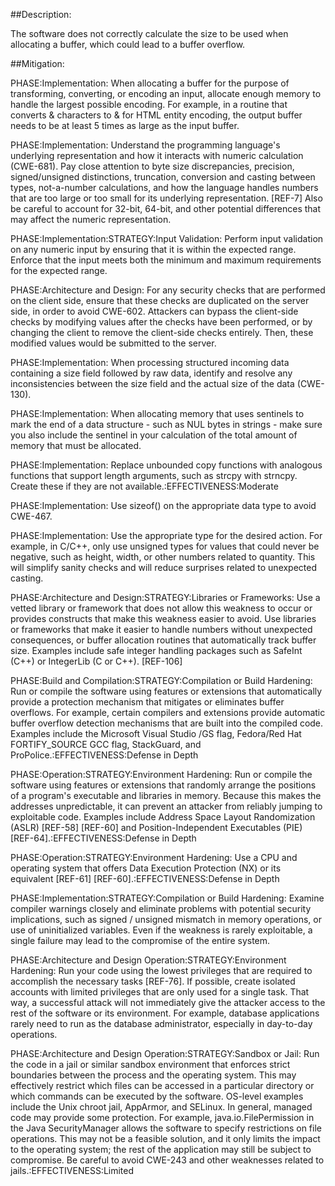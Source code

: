 ##Description:

The software does not correctly calculate the size to be used when allocating a buffer, which could lead to a buffer overflow.



##Mitigation:


PHASE:Implementation:
When allocating a buffer for the purpose of transforming, converting, or encoding an input, allocate enough memory to handle the largest possible encoding. For example, in a routine that converts & characters to &amp; for HTML entity encoding, the output buffer needs to be at least 5 times as large as the input buffer.

PHASE:Implementation:
Understand the programming language's underlying representation and how it interacts with numeric calculation (CWE-681). Pay close attention to byte size discrepancies, precision, signed/unsigned distinctions, truncation, conversion and casting between types, not-a-number calculations, and how the language handles numbers that are too large or too small for its underlying representation. [REF-7] Also be careful to account for 32-bit, 64-bit, and other potential differences that may affect the numeric representation.

PHASE:Implementation:STRATEGY:Input Validation:
Perform input validation on any numeric input by ensuring that it is within the expected range. Enforce that the input meets both the minimum and maximum requirements for the expected range.

PHASE:Architecture and Design:
For any security checks that are performed on the client side, ensure that these checks are duplicated on the server side, in order to avoid CWE-602. Attackers can bypass the client-side checks by modifying values after the checks have been performed, or by changing the client to remove the client-side checks entirely. Then, these modified values would be submitted to the server.

PHASE:Implementation:
When processing structured incoming data containing a size field followed by raw data, identify and resolve any inconsistencies between the size field and the actual size of the data (CWE-130).

PHASE:Implementation:
When allocating memory that uses sentinels to mark the end of a data structure - such as NUL bytes in strings - make sure you also include the sentinel in your calculation of the total amount of memory that must be allocated.

PHASE:Implementation:
Replace unbounded copy functions with analogous functions that support length arguments, such as strcpy with strncpy. Create these if they are not available.:EFFECTIVENESS:Moderate

PHASE:Implementation:
Use sizeof() on the appropriate data type to avoid CWE-467.

PHASE:Implementation:
Use the appropriate type for the desired action. For example, in C/C++, only use unsigned types for values that could never be negative, such as height, width, or other numbers related to quantity. This will simplify sanity checks and will reduce surprises related to unexpected casting.

PHASE:Architecture and Design:STRATEGY:Libraries or Frameworks:
Use a vetted library or framework that does not allow this weakness to occur or provides constructs that make this weakness easier to avoid. Use libraries or frameworks that make it easier to handle numbers without unexpected consequences, or buffer allocation routines that automatically track buffer size. Examples include safe integer handling packages such as SafeInt (C++) or IntegerLib (C or C++). [REF-106]

PHASE:Build and Compilation:STRATEGY:Compilation or Build Hardening:
Run or compile the software using features or extensions that automatically provide a protection mechanism that mitigates or eliminates buffer overflows. For example, certain compilers and extensions provide automatic buffer overflow detection mechanisms that are built into the compiled code. Examples include the Microsoft Visual Studio /GS flag, Fedora/Red Hat FORTIFY_SOURCE GCC flag, StackGuard, and ProPolice.:EFFECTIVENESS:Defense in Depth

PHASE:Operation:STRATEGY:Environment Hardening:
Run or compile the software using features or extensions that randomly arrange the positions of a program's executable and libraries in memory. Because this makes the addresses unpredictable, it can prevent an attacker from reliably jumping to exploitable code. Examples include Address Space Layout Randomization (ASLR) [REF-58] [REF-60] and Position-Independent Executables (PIE) [REF-64].:EFFECTIVENESS:Defense in Depth

PHASE:Operation:STRATEGY:Environment Hardening:
Use a CPU and operating system that offers Data Execution Protection (NX) or its equivalent [REF-61] [REF-60].:EFFECTIVENESS:Defense in Depth

PHASE:Implementation:STRATEGY:Compilation or Build Hardening:
Examine compiler warnings closely and eliminate problems with potential security implications, such as signed / unsigned mismatch in memory operations, or use of uninitialized variables. Even if the weakness is rarely exploitable, a single failure may lead to the compromise of the entire system.

PHASE:Architecture and Design Operation:STRATEGY:Environment Hardening:
Run your code using the lowest privileges that are required to accomplish the necessary tasks [REF-76]. If possible, create isolated accounts with limited privileges that are only used for a single task. That way, a successful attack will not immediately give the attacker access to the rest of the software or its environment. For example, database applications rarely need to run as the database administrator, especially in day-to-day operations.

PHASE:Architecture and Design Operation:STRATEGY:Sandbox or Jail:
Run the code in a jail or similar sandbox environment that enforces strict boundaries between the process and the operating system. This may effectively restrict which files can be accessed in a particular directory or which commands can be executed by the software. OS-level examples include the Unix chroot jail, AppArmor, and SELinux. In general, managed code may provide some protection. For example, java.io.FilePermission in the Java SecurityManager allows the software to specify restrictions on file operations. This may not be a feasible solution, and it only limits the impact to the operating system; the rest of the application may still be subject to compromise. Be careful to avoid CWE-243 and other weaknesses related to jails.:EFFECTIVENESS:Limited

